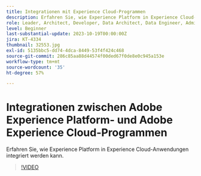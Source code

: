 ```yaml
---
title: Integrationen mit Experience Cloud-Programmen
description: Erfahren Sie, wie Experience Platform in Experience Cloud-Anwendungen integriert werden kann.
role: Leader, Architect, Developer, Data Architect, Data Engineer, Admin, User
level: Beginner
last-substantial-update: 2023-10-19T00:00:00Z
jira: KT-4334
thumbnail: 32553.jpg
exl-id: 5135bbc5-dd74-4dca-8449-53f4f424c468
source-git-commit: 286c85aa88d44574f00ded67f0de8e0c945a153e
workflow-type: tm+mt
source-wordcount: '35'
ht-degree: 57%

---
```


# Integrationen zwischen Adobe Experience Platform- und Adobe Experience Cloud-Programmen

Erfahren Sie, wie Experience Platform in Experience Cloud-Anwendungen integriert werden kann.

>[!VIDEO](https://video.tv.adobe.com/v/32553?learn=on&enablevpops)


